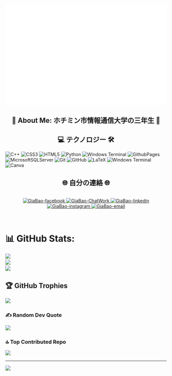 <!-- GiaBaoPham -->
<a href="#" target="_blank">
  <img src="giabao_no1.svg" width="1200" alt="giabao" />
</a>
<h2 align="center"> 💫 About Me:
ホチミン市情報通信大学の三年生 💫</h2>

<h2 align="center">💻 テクノロジー 🛠</h2>

![C++](https://img.shields.io/badge/c++-%2300599C.svg?style=plastic&logo=c%2B%2B&logoColor=white)    ![CSS3](https://img.shields.io/badge/css3-%231572B6.svg?style=plastic&logo=css3&logoColor=white)    ![HTML5](https://img.shields.io/badge/html5-%23E34F26.svg?style=plastic&logo=html5&logoColor=white)    ![Python](https://img.shields.io/badge/python-3670A0?style=plastic&logo=python&logoColor=ffdd54)    ![Windows Terminal](https://img.shields.io/badge/Windows%20Terminal-%234D4D4D.svg?style=plastic&logo=windows-terminal&logoColor=white)    ![GithubPages](https://img.shields.io/badge/github%20pages-121013?style=plastic&logo=github&logoColor=white)    ![MicrosoftSQLServer](https://img.shields.io/badge/Microsoft%20SQL%20Server-CC2927?style=plastic&logo=microsoft%20sql%20server&logoColor=white)    ![Git](https://img.shields.io/badge/git-%23F05033.svg?style=plastic&logo=git&logoColor=white)    ![GitHub](https://img.shields.io/badge/github-%23121011.svg?style=plastic&logo=github&logoColor=white)    ![LaTeX](https://img.shields.io/badge/latex-%23008080.svg?style=plastic&logo=latex&logoColor=white)    ![Windows Terminal](https://img.shields.io/badge/Windows%20Terminal-%234D4D4D.svg?style=plastic&logo=windows-terminal&logoColor=white)    ![Canva](https://img.shields.io/badge/Canva-%2300C4CC.svg?style=plastic&logo=Canva&logoColor=white)

<h2 align="center">🌐 自分の連絡 🌐</h2>
<br>
<!-- https://icons8.com -->
<div align="center">
  
  <a href="https://www.facebook.com/pham.giabao.52438/" target="blank">
    <img src="https://img.icons8.com/bubbles/100/000000/facebook-new.png" alt="GiaBao-facebook" />
  </a>
  <a href="https://www.chatwork.com/3gdu4lej1zs4w" target="blank">
    <img src="https://img.icons8.com/?size=100&id=112787&format=png&color=000000" alt="GiaBao-ChatWork" />
  </a>
  <a href="https://www.linkedin.com/in/b%E1%BA%A3o-ph%E1%BA%A1m-gia-1a0785300/" target="blank">
    <img src="https://img.icons8.com/bubbles/100/000000/linkedin.png" alt="GiaBao-linkedin" />
  </a>
  <a href="https://www.instagram.com/phamgiabao2004/" target="blank">
    <img src="https://img.icons8.com/bubbles/100/000000/instagram.png" alt="GiaBao-instagram" />
  </a>
  <a href="mailto:22520115@gm.uit.edu.vn" target="top">
    <img src="https://img.icons8.com/bubbles/100/000000/apple-mail.png" alt="GiaBao-email" />
  </a>
</div>

<br>

<br>


# 📊 GitHub Stats:
![](https://github-readme-stats.vercel.app/api?username=GiaBaoPham&theme=dark&hide_border=false&include_all_commits=false&count_private=false)<br/>
![](https://github-readme-streak-stats.herokuapp.com/?user=GiaBaoPham&theme=dark&hide_border=false)<br/>
![](https://github-readme-stats.vercel.app/api/top-langs/?username=GiaBaoPham&theme=dark&hide_border=false&include_all_commits=false&count_private=false&layout=compact)

## 🏆 GitHub Trophies
![](https://github-profile-trophy.vercel.app/?username=GiaBaoPham&theme=radical&no-frame=false&no-bg=false&margin-w=4)

### ✍️ Random Dev Quote
![](https://quotes-github-readme.vercel.app/api?type=horizontal&theme=radical)

### 🔝 Top Contributed Repo
![](https://github-contributor-stats.vercel.app/api?username=GiaBaoPham&limit=5&theme=dark&combine_all_yearly_contributions=true)

---
[![](https://visitcount.itsvg.in/api?id=GiaBaoPham&icon=0&color=0)](https://visitcount.itsvg.in)

<!-- Proudly created with GPRM ( https://gprm.itsvg.in ) -->
